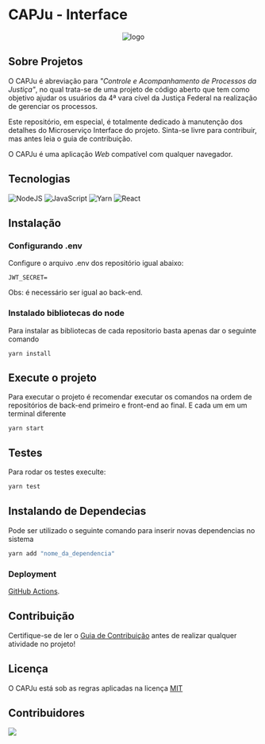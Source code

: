# CAPJu - Interface

<div align="center">
  <img src="https://i.imgur.com/0KsqIUe.png" alt="logo">
</div>

## Sobre Projetos

O CAPJu é abreviação para _"Controle e Acompanhamento de Processos da Justiça"_, no qual trata-se de uma projeto de código aberto que tem como objetivo ajudar os usuários da 4ª vara cível da Justiça Federal na realização de gerenciar os processos.

Este repositório, em especial, é totalmente dedicado à manutenção dos detalhes do Microserviço Interface do projeto. Sinta-se livre para contribuir, mas antes leia o guia de contribuição.

O CAPJu é uma aplicação _Web_ compatível com qualquer navegador.

## Tecnologias

![NodeJS](https://img.shields.io/badge/node.js-6DA55F?style=for-the-badge&logo=node.js&logoColor=white)
![JavaScript](https://img.shields.io/badge/javascript-%23323330.svg?style=for-the-badge&logo=javascript&logoColor=%23F7DF1E)
![Yarn](https://img.shields.io/badge/yarn-%232C8EBB.svg?style=for-the-badge&logo=yarn&logoColor=white)
![React](https://img.shields.io/badge/react-%2320232a.svg?style=for-the-badge&logo=react&logoColor=%2361DAFB)


## Instalação
### Configurando .env

Configure o arquivo .env dos repositório igual abaixo:

```
JWT_SECRET=
```

Obs: é necessário ser igual ao back-end.

### Instalado bibliotecas do node

Para instalar as bibliotecas de cada repositorio basta apenas dar o seguinte comando

```
yarn install
```
## Execute o projeto

Para executar o projeto é recomendar executar os comandos na ordem de repositórios de back-end primeiro e front-end ao final. E cada um em um terminal diferente

```
yarn start
```
## Testes

Para rodar os testes execulte:

```bash
yarn test
```

## Instalando de Dependecias

Pode ser utilizado o seguinte comando para inserir novas dependencias no sistema

```bash
yarn add "nome_da_dependencia"
```

### Deployment

[GitHub Actions](https://github.com/fga-eps-mds/2022-2-CAPJu-Service/actions).

## Contribuição

Certifique-se de ler o [Guia de Contribuição](https://github.com/fga-eps-mds/2022-2-CAPJu-Doc/blob/main/.github/CONTRIBUTING.md) antes de realizar qualquer atividade no projeto!

## Licença

O CAPJu está sob as regras aplicadas na licença [MIT](https://github.com/fga-eps-mds/2022-2-CAPJu-Doc/blob/main/LICENSE)

## Contribuidores

<a href="https://github.com/fga-eps-mds/2022-2-CAPJu-Inteface/graphs/contributors">
  <img src="https://contrib.rocks/image?repo=fga-eps-mds/2022-2-CAPJu-Service" />
</a>

